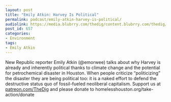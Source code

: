 ```yaml
---
layout: post
title: "Emily Atkin: Harvey Is Political"
permalink: podcast/emily-atkin-harvey-is-political/
audiolink: https://media.blubrry.com/thedig/content.blubrry.com/thedig/The_Dig_-_EP_44_-_Atkin.mp3
post_id: 657
categories: 
- Environment
tags: 
- Emily Atkin
---
```


New Republic reporter Emily Atkin (@emorwee) talks about why Harvey is already and inherently political thanks to climate change and the potential for petrochemical disaster in Houston. When people criticize “politicizing” the disaster they are being political too: it is a naked effort to defend the destructive status quo of fossil-fueled neoliberal capitalism. Support us at [patreon.com/TheDig](patreon.com/TheDig) and please donate to homelesshouston.org/take-action/donate